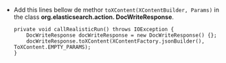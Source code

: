 -   Add this lines bellow de methor `toXContent(XContentBuilder, Params)` in the class **org.elasticsearch.action.
    DocWriteResponse**.
    ```
    private void callRealisticRun() throws IOException {
        DocWriteResponse docWriteResponse = new DocWriteResponse() {};
        docWriteResponse.toXContent(XContentFactory.jsonBuilder(), ToXContent.EMPTY_PARAMS);
    }
    ```
